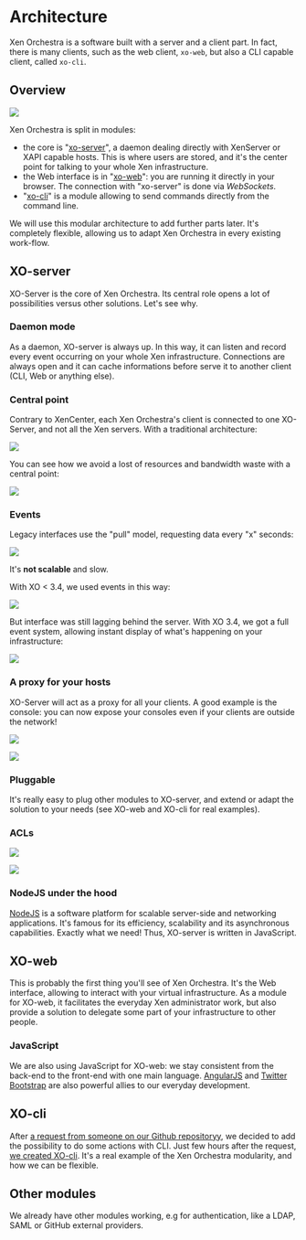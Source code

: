 # Architecture

Xen Orchestra is a software built with a server and a client part. In fact, there is many clients, such as the web client, `xo-web`, but also a CLI capable client, called `xo-cli`.

## Overview

![](https://github.com/vatesfr/xo/raw/master/doc/architecture/assets/xo-arch.jpg)

Xen Orchestra is split in modules:
- the core is "[xo-server](https://github.com/vatesfr/xo-server)", a daemon dealing directly with XenServer or XAPI capable hosts. This is where users are stored, and it's the center point for talking to your whole Xen infrastructure.
- the Web interface is in "[xo-web](https://github.com/vatesfr/xo-web)": you are running it directly in your browser. The connection with "xo-server" is done via *WebSockets*.
- "[xo-cli](https://github.com/vatesfr/xo-cli)" is a module allowing to send commands directly from the command line.

We will use this modular architecture to add further parts later. It's completely flexible, allowing us to adapt Xen Orchestra in every existing work-flow.

## XO-server

XO-Server is the core of Xen Orchestra. Its central role opens a lot of possibilities versus other solutions. Let's see why.

### Daemon mode

As a daemon, XO-server is always up. In this way, it can listen and record every event occurring on your whole Xen infrastructure. Connections are always open and it can cache informations before serve it to another client (CLI, Web or anything else).

### Central point

Contrary to XenCenter, each Xen Orchestra's client is connected to one XO-Server, and not all the Xen servers. With a traditional architecture:

![](https://github.com/vatesfr/xo/raw/master/doc/architecture/assets/without-xo.jpg)

You can see how we avoid a lost of resources and bandwidth waste with a central point:

![](https://github.com/vatesfr/xo/raw/master/doc/architecture/assets/with-xo.jpg)

### Events

Legacy interfaces use the "pull" model, requesting data every "x" seconds:

![](https://github.com/vatesfr/xo/raw/master/doc/architecture/assets/noevent.jpg)

It's **not scalable** and slow.

With XO < 3.4, we used events in this way:

![](https://github.com/vatesfr/xo/raw/master/doc/architecture/assets/semievent.jpg)

But interface was still lagging behind the server. With XO 3.4, we got a full event system, allowing instant display of what's happening on your infrastructure:

![](https://github.com/vatesfr/xo/raw/master/doc/architecture/assets/fullevent.jpg)

### A proxy for your hosts

XO-Server will act as a proxy for all your clients. A good example is the console: you can now expose your consoles even if your clients are outside the network!

![](https://xen-orchestra.com/blog/content/images/2015/03/console_before.png)

![](https://xen-orchestra.com/blog/content/images/2015/03/console_after.png)

### Pluggable

It's really easy to plug other modules to XO-server, and extend or adapt the solution to your needs (see XO-web and XO-cli for real examples).

### ACLs

![](https://xen-orchestra.com/blog/content/images/2014/Aug/ldap.jpg)

![](https://xen-orchestra.com/blog/content/images/2014/Aug/permissions.jpg)

### NodeJS under the hood

[NodeJS](https://en.wikipedia.org/wiki/Nodejs) is a software platform for scalable server-side and networking applications. It's famous for its efficiency, scalability and its asynchronous capabilities. Exactly what we need! Thus, XO-server is written in JavaScript. 

## XO-web

This is probably the first thing you'll see of Xen Orchestra. It's the Web interface, allowing to interact with your virtual infrastructure. As a module for XO-web, it facilitates the everyday Xen administrator work, but also provide a solution to delegate some part of your infrastructure to other people.

### JavaScript

We are also using JavaScript for XO-web: we stay consistent from the back-end to the front-end with one main language. [AngularJS](https://en.wikipedia.org/wiki/Angularjs) and [Twitter Bootstrap](https://en.wikipedia.org/wiki/Bootstrap_%28front-end_framework%29) are also powerful allies to our everyday development.

## XO-cli

After [a request from someone on our Github repositoryy](https://github.com/vatesfr/xo-server/issues/23), we decided to add the possibility to do some actions with CLI. Just few hours after the request, [we created XO-cli](https://github.com/vatesfr/xo-cli). It's a real example of the Xen Orchestra modularity, and how we can be flexible.

## Other modules

We already have other modules working, e.g for authentication, like a LDAP, SAML or GitHub external providers.
